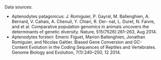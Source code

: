 Data sources:

 * Aptenodytes patagonicus: J. Romiguier, P. Gayral, M. Ballenghien, A. Bernard, V. Cahais, A. Chenuil, Y. Chiari, R. Der-
nat, L. Duret, N. Faivre, and et al. Comparative population genomics in animals uncovers the
determinants of genetic diversity. Nature, 515(7526):261–263, Aug 2014.
 * Aptenodytes forsteri: Emeric Figuet, Marion Ballenghien, Jonathan Romiguier, and Nicolas Galtier. Biased Gene
Conversion and GC-Content Evolution in the Coding Sequences of Reptiles and Vertebrates.
Genome Biology and Evolution, 7(1):240–250, 12 2014.
